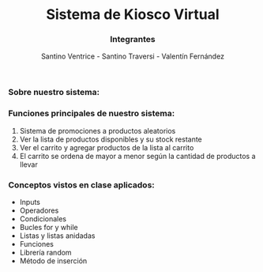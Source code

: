 <div align="center">
  <h1>Sistema de Kiosco Virtual</h1>
</div>

<div align="center">
  <h3>Integrantes</h3>
  <p>Santino Ventrice - Santino Traversi - Valentín Fernández</p>
</div>
<br>
<h3>Sobre nuestro sistema:</h3>
<p></p>

<h3>Funciones principales de nuestro sistema:</h3>
<ol>
  <li>Sistema de promociones a productos aleatorios</li>
  <li>Ver la lista de productos disponibles y su stock restante</li>
  <li>Ver el carrito y agregar productos de la lista al carrito</li>
  <li>El carrito se ordena de mayor a menor según la cantidad de productos a llevar</li>
</ol>

<h3>Conceptos vistos en clase aplicados:</h3>
<ul>
  <li>Inputs</li>
  <li>Operadores</li>
  <li>Condicionales</li>
  <li>Bucles for y while</li>
  <li>Listas y listas anidadas</li>
  <li>Funciones</li>
  <li>Librería random</li>
  <li>Método de inserción</li>
</ul>
